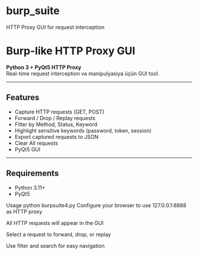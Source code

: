 # burp_suite
HTTP Proxy GUI for request interception
# Burp-like HTTP Proxy GUI

**Python 3 + PyQt5 HTTP Proxy**  
Real-time request interception və manipulyasiya üçün GUI tool.

---

## Features

- Capture HTTP requests (GET, POST)
- Forward / Drop / Replay requests
- Filter by Method, Status, Keyword
- Highlight sensitive keywords (password, token, session)
- Export captured requests to JSON
- Clear All requests
- PyQt5 GUI

---

## Requirements

- Python 3.11+
- PyQt5

Usage
python burpsuite4.py
Configure your browser to use 127.0.0.1:8888 as HTTP proxy

All HTTP requests will appear in the GUI

Select a request to forward, drop, or replay

Use filter and search for easy navigation    

